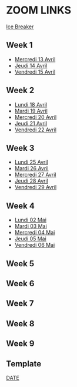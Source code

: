 # ZOOM LINKS

[Ice Breaker](https://lewagon.zoom.us/j/84574669834?pwd=MFo1TkJpZThHSmtQZU5scWdNYXM1QT09#success)

## Week 1

* [Mercredi 13 Avril](https://lewagon.zoom.us/j/81147561709?pwd=NzdUVXVCallwTVllRDcxcTA0R2pGQT09)
* [Jeudi 14 Avril](https://lewagon.zoom.us/j/89254529209?pwd=M2FGNmt0VmNGQ1Y3Ti9RWUdneTZWdz09)
* [Vendredi 15 Avril](https://lewagon.zoom.us/j/87651160278?pwd=aXdlV01BRUs3em50b3dLLyt6UVVqdz09)

## Week 2

* [Lundi 18 Avril](https://lewagon.zoom.us/j/86355703306?pwd=c20zOURzS0xBZTU1cDI5QkYzbjVEZz09)
* [Mardi 19 Avril](https://lewagon.zoom.us/j/85967444885?pwd=bWtFL3NFbEpIRE9Pbksrdmd3cnRxUT09)
* [Mercredi 20 Avril](https://lewagon.zoom.us/j/83583415451?pwd=aGU1OHMxazZhV3JKcXlWT2FKcEpPUT09)
* [Jeudi 21 Avril](https://lewagon.zoom.us/j/81686198037?pwd=cXd6UGlGRFVEUjZab1hKK2pvWWFsdz09)
* [Vendredi 22 Avril](https://lewagon.zoom.us/j/88053305920?pwd=Rjdtclp1K2NlanN3bzgyUnB3ZHN5UT09)

## Week 3

* [Lundi 25 Avril](https://lewagon.zoom.us/j/81623081861?pwd=bk1hdTJIK3FQelBPR1Bad1RNV3N4QT09)
* [Mardi 26 Avril](https://lewagon.zoom.us/j/82584308036?pwd=a1lwVmpOSHFwQlVBL3VOcHlZaGpPQT09)
* [Mercredi 27 Avril](https://lewagon.zoom.us/j/89765365006?pwd=Q0IxalVxOHl1NUlhMDMxdEJLdm5GQT09)
* [Jeudi 28 Avril](https://lewagon.zoom.us/j/88162188537?pwd=Q292U3dtZlgzZWxFTW1OVmM4c3lJdz09)
* [Vendredi 29 Avril](https://lewagon.zoom.us/j/84457946213?pwd=OEtZREVURXZGWVJrSVFPUVhzR0hyUT09)

## Week 4
* [Lundi 02 Mai](https://lewagon.zoom.us/j/84964879597?pwd=bUZESXpQWk9HRlRVekdrUHJJY1FmZz09)
* [Mardi 03 Mai](https://lewagon.zoom.us/j/89904773024?pwd=UzZocHk2QnpZNkJlaDdnNU9laStrQT09)
* [Mercredi 04 Mai](https://lewagon.zoom.us/j/89885970637?pwd=OXhYOXlWMGJpdmZ1bWR5em1jVVhVUT09)
* [Jeudi 05 Mai]()
* [Vendredi 06 Mai]()

## Week 5
## Week 6
## Week 7
## Week 8
## Week 9

## Template

[DATE](https://lewagon.zoom.us/)
